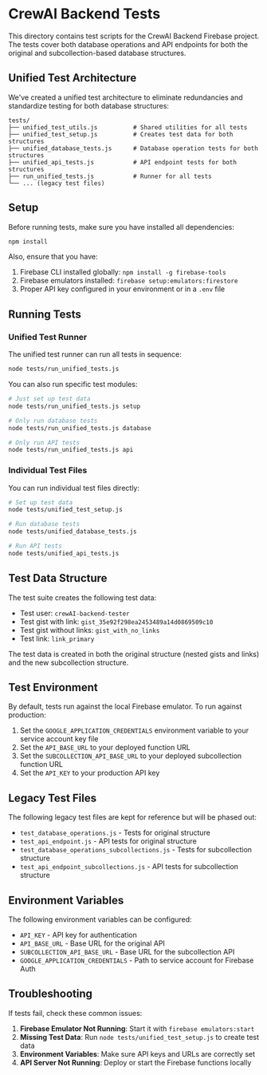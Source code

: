 # CrewAI Backend Tests

This directory contains test scripts for the CrewAI Backend Firebase project. The tests cover both database operations and API endpoints for both the original and subcollection-based database structures.

## Unified Test Architecture

We've created a unified test architecture to eliminate redundancies and standardize testing for both database structures:

```
tests/
├── unified_test_utils.js          # Shared utilities for all tests
├── unified_test_setup.js          # Creates test data for both structures
├── unified_database_tests.js      # Database operation tests for both structures
├── unified_api_tests.js           # API endpoint tests for both structures
├── run_unified_tests.js           # Runner for all tests
└── ... (legacy test files)
```

## Setup

Before running tests, make sure you have installed all dependencies:

```bash
npm install
```

Also, ensure that you have:

1. Firebase CLI installed globally: `npm install -g firebase-tools`
2. Firebase emulators installed: `firebase setup:emulators:firestore`
3. Proper API key configured in your environment or in a `.env` file

## Running Tests

### Unified Test Runner

The unified test runner can run all tests in sequence:

```bash
node tests/run_unified_tests.js
```

You can also run specific test modules:

```bash
# Just set up test data
node tests/run_unified_tests.js setup

# Only run database tests
node tests/run_unified_tests.js database

# Only run API tests
node tests/run_unified_tests.js api
```

### Individual Test Files

You can run individual test files directly:

```bash
# Set up test data
node tests/unified_test_setup.js

# Run database tests
node tests/unified_database_tests.js

# Run API tests
node tests/unified_api_tests.js
```

## Test Data Structure

The test suite creates the following test data:

- Test user: `crewAI-backend-tester`
- Test gist with link: `gist_35e92f298ea2453489a14d0869509c10`
- Test gist without links: `gist_with_no_links`
- Test link: `link_primary`

The test data is created in both the original structure (nested gists and links) and the new subcollection structure.

## Test Environment

By default, tests run against the local Firebase emulator. To run against production:

1. Set the `GOOGLE_APPLICATION_CREDENTIALS` environment variable to your service account key file
2. Set the `API_BASE_URL` to your deployed function URL
3. Set the `SUBCOLLECTION_API_BASE_URL` to your deployed subcollection function URL
4. Set the `API_KEY` to your production API key

## Legacy Test Files

The following legacy test files are kept for reference but will be phased out:

- `test_database_operations.js` - Tests for original structure
- `test_api_endpoint.js` - API tests for original structure
- `test_database_operations_subcollections.js` - Tests for subcollection structure
- `test_api_endpoint_subcollections.js` - API tests for subcollection structure

## Environment Variables

The following environment variables can be configured:

- `API_KEY` - API key for authentication
- `API_BASE_URL` - Base URL for the original API
- `SUBCOLLECTION_API_BASE_URL` - Base URL for the subcollection API
- `GOOGLE_APPLICATION_CREDENTIALS` - Path to service account for Firebase Auth

## Troubleshooting

If tests fail, check these common issues:

1. **Firebase Emulator Not Running**: Start it with `firebase emulators:start`
2. **Missing Test Data**: Run `node tests/unified_test_setup.js` to create test data
3. **Environment Variables**: Make sure API keys and URLs are correctly set
4. **API Server Not Running**: Deploy or start the Firebase functions locally 